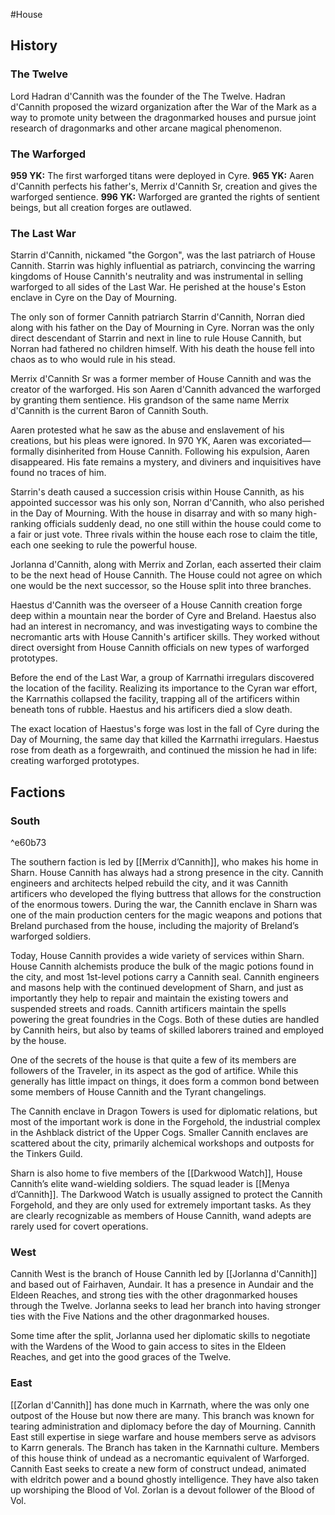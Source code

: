 #House

## History
### The Twelve
Lord Hadran d'Cannith was the founder of the The Twelve. Hadran d'Cannith proposed the wizard organization after the War of the Mark as a way to promote unity between the dragonmarked houses and pursue joint research of dragonmarks and other arcane magical phenomenon.

### The Warforged
**959 YK:** The first warforged titans were deployed in Cyre.
**965 YK:** Aaren d'Cannith perfects his father's, Merrix d'Cannith Sr, creation and gives the warforged sentience.
**996 YK:** Warforged are granted the rights of sentient beings, but all creation forges are outlawed.

### The Last War
Starrin d'Cannith, nickamed "the Gorgon", was the last patriarch of House Cannith. Starrin was highly influential as patriarch, convincing the warring kingdoms of House Cannith's neutrality and was instrumental in selling warforged to all sides of the Last War. He perished at the house's Eston enclave in Cyre on the Day of Mourning.

The only son of former Cannith patriarch Starrin d'Cannith, Norran died along with his father on the Day of Mourning in Cyre. Norran was the only direct descendant of Starrin and next in line to rule House Cannith, but Norran had fathered no children himself. With his death the house fell into chaos as to who would rule in his stead.

Merrix d'Cannith Sr was a former member of House Cannith and was the creator of the warforged. His son Aaren d'Cannith advanced the warforged by granting them sentience. His grandson of the same name Merrix d'Cannith is the current Baron of Cannith South.

Aaren protested what he saw as the abuse and enslavement of his creations, but his pleas were ignored. In 970 YK, Aaren was excoriated—formally disinherited from House Cannith. Following his expulsion, Aaren disappeared. His fate remains a mystery, and diviners and inquisitives have found no traces of him.

Starrin's death caused a succession crisis within House Cannith, as his appointed successor was his only son, Norran d'Cannith, who also perished in the Day of Mourning. With the house in disarray and with so many high-ranking officials suddenly dead, no one still within the house could come to a fair or just vote. Three rivals within the house each rose to claim the title, each one seeking to rule the powerful house.

Jorlanna d'Cannith, along with Merrix and Zorlan, each asserted their claim to be the next head of House Cannith. The House could not agree on which one would be the next successor, so the House split into three branches.

Haestus d'Cannith was the overseer of a House Cannith creation forge deep within a mountain near the border of Cyre and Breland. Haestus also had an interest in necromancy, and was investigating ways to combine the necromantic arts with House Cannith's artificer skills. They worked without direct oversight from House Cannith officials on new types of warforged prototypes.

Before the end of the Last War, a group of Karrnathi irregulars discovered the location of the facility. Realizing its importance to the Cyran war effort, the Karrnathis collapsed the facility, trapping all of the artificers within beneath tons of rubble. Haestus and his artificers died a slow death.

The exact location of Haestus's forge was lost in the fall of Cyre during the Day of Mourning, the same day that killed the Karrnathi irregulars. Haestus rose from death as a forgewraith, and continued the mission he had in life: creating warforged prototypes.

## Factions
### South
^e60b73

The southern faction is led by [[Merrix d’Cannith]], who makes his home in Sharn. House Cannith has always had a strong presence in the city. Cannith engineers and architects helped rebuild the city, and it was Cannith artificers who developed the flying buttress that allows for the construction of the enormous towers. During the war, the Cannith enclave in Sharn was one of the main production centers for the magic weapons and potions that Breland purchased from the house, including the majority of Breland’s warforged soldiers.

Today, House Cannith provides a wide variety of services within Sharn. House Cannith alchemists produce the bulk of the magic potions found in the city, and most 1st-level potions carry a Cannith seal. Cannith engineers and masons help with the continued development of Sharn, and just as importantly they help to repair and maintain the existing towers and suspended streets and roads. Cannith artificers maintain the spells powering the great foundries in the Cogs. Both of these duties are handled by Cannith heirs, but also by teams of skilled laborers trained and employed by the house.

One of the secrets of the house is that quite a few of its members are followers of the Traveler, in its aspect as the god of artifice. While this generally has little impact on things, it does form a common bond between some members of House Cannith and the Tyrant changelings.

The Cannith enclave in Dragon Towers is used for diplomatic relations, but most of the important work is done in the Forgehold, the industrial complex in the Ashblack district of the Upper Cogs. Smaller Cannith enclaves are scattered about the city, primarily alchemical workshops and outposts for the Tinkers Guild.

Sharn is also home to five members of the [[Darkwood Watch]], House Cannith’s elite wand-wielding soldiers. The squad leader is [[Menya d’Cannith]]. The Darkwood Watch is usually assigned to protect the Cannith Forgehold, and they are only used for extremely important tasks. As they are clearly recognizable as members of House Cannith, wand adepts are rarely used for covert operations.

### West
Cannith West is the branch of House Cannith led by [[Jorlanna d'Cannith]] and based out of Fairhaven, Aundair. It has a presence in Aundair and the Eldeen Reaches, and strong ties with the other dragonmarked houses through the Twelve. Jorlanna seeks to lead her branch into having stronger ties with the Five Nations and the other dragonmarked houses.

Some time after the split, Jorlanna used her diplomatic skills to negotiate with the Wardens of the Wood to gain access to sites in the Eldeen Reaches, and get into the good graces of the Twelve.

### East
[[Zorlan d'Cannith]] has done much in Karrnath, where the was only one outpost of the House but now there are many. This branch was known for tearing administration and diplomacy before the day of Mourning. Cannith East still expertise in siege warfare and house members serve as advisors to Karrn generals. The Branch has taken in the Karnnathi culture. Members of this house think of undead as a necromantic equivalent of Warforged. Cannith East seeks to create a new form of construct undead, animated with eldritch power and a bound ghostly intelligence. They have also taken up worshiping the Blood of Vol. Zorlan is a devout follower of the Blood of Vol.